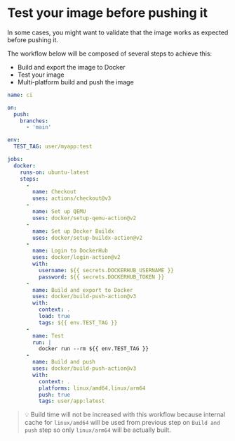 # Test your image before pushing it

In some cases, you might want to validate that the image works as expected
before pushing it.

The workflow below will be composed of several steps to achieve this:
* Build and export the image to Docker
* Test your image
* Multi-platform build and push the image

```yaml
name: ci

on:
  push:
    branches:
      - 'main'

env:
  TEST_TAG: user/myapp:test

jobs:
  docker:
    runs-on: ubuntu-latest
    steps:
      -
        name: Checkout
        uses: actions/checkout@v3
      -
        name: Set up QEMU
        uses: docker/setup-qemu-action@v2
      -
        name: Set up Docker Buildx
        uses: docker/setup-buildx-action@v2
      -
        name: Login to DockerHub
        uses: docker/login-action@v2
        with:
          username: ${{ secrets.DOCKERHUB_USERNAME }}
          password: ${{ secrets.DOCKERHUB_TOKEN }}
      -
        name: Build and export to Docker
        uses: docker/build-push-action@v3
        with:
          context: .
          load: true
          tags: ${{ env.TEST_TAG }}
      -
        name: Test
        run: |
          docker run --rm ${{ env.TEST_TAG }}
      -
        name: Build and push
        uses: docker/build-push-action@v3
        with:
          context: .
          platforms: linux/amd64,linux/arm64
          push: true
          tags: user/app:latest
```

> :bulb: Build time will not be increased with this workflow because internal
> cache for `linux/amd64` will be used from previous step on `Build and push`
> step so only `linux/arm64` will be actually built.
